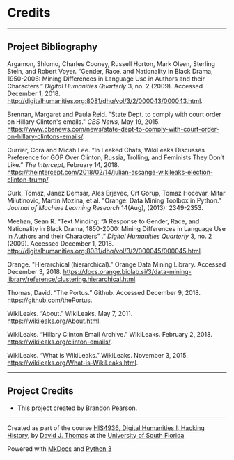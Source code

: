 # Credits

---

## Project Bibliography

Argamon, Shlomo, Charles Cooney, Russell Horton, Mark Olsen, Sterling Stein, and Robert Voyer. “Gender, Race, and Nationality in Black Drama, 1950-2006: Mining Differences in Language Use in Authors and their Characters.” _Digital Humanities Quarterly_ 3, no. 2 (2009). Accessed December 1, 2018. http://digitalhumanities.org:8081/dhq/vol/3/2/000043/000043.html. 

Brennan, Margaret and Paula Reid. "State Dept. to comply with court order on Hillary Clinton's emails." _CBS News_, May 19, 2015. https://www.cbsnews.com/news/state-dept-to-comply-with-court-order-on-hillary-clintons-emails/.

Currier, Cora and Micah Lee. “In Leaked Chats, WikiLeaks Discusses Preference for GOP Over Clinton, Russia, Trolling, and Feminists They Don’t Like.” _The Intercept_, February 14, 2018. https://theintercept.com/2018/02/14/julian-assange-wikileaks-election-clinton-trump/.

Curk, Tomaz, Janez Demsar, Ales Erjavec, Crt Gorup, Tomaz Hocevar, Mitar Milutinovic, Martin Mozina, et al. "Orange: Data Mining Toolbox in Python." _Journal of Machine Learning Research_ 14(Aug), (2013): 2349-2353. 

Meehan, Sean R. “Text Minding: “A Response to Gender, Race, and Nationality in Black Drama, 1850-2000: Mining Differences in Language Use in Authors and their Characters” .” _Digital Humanities Quarterly_ 3, no. 2 (2009). Accessed December 1, 2018. http://digitalhumanities.org:8081/dhq/vol/3/2/000045/000045.html. 

Orange. "Hierarchical (hierarchical)." Orange Data Mining Library. Accessed December 3, 2018. https://docs.orange.biolab.si/3/data-mining-library/reference/clustering.hierarchical.html.

Thomas, David. “The Portus.” Github. Accessed December 9, 2018. https://github.com/thePortus.

WikiLeaks. “About.” WikiLeaks. May 7, 2011. https://wikileaks.org/About.html.

WikiLeaks. “Hillary Clinton Email Archive.” WikiLeaks. February 2, 2018. https://wikileaks.org/clinton-emails/.

WikiLeaks. “What is WikiLeaks.” WikiLeaks. November 3, 2015. https://wikileaks.org/What-is-WikiLeaks.html.

---

## Project Credits

* This project created by Brandon Pearson.


---

Created as part of the course [HIS4936, Digital Humanities I: Hacking History](https://hacking-history.readthedocs.io), by [David J. Thomas](https://github.com/thePortus) at the [University of South Florida](https://www.usf.edu)

Powered with [MkDocs](https://mkdocs.org) and [Python 3](https://python.org)
